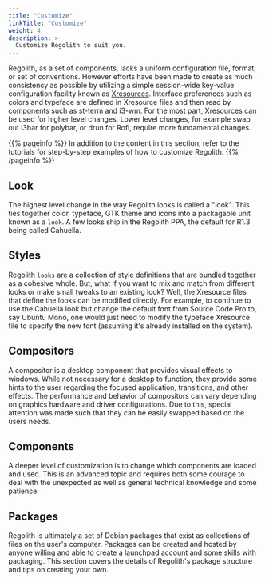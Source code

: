 ```yaml
---
title: "Customize"
linkTitle: "Customize"
weight: 4
description: >
  Customize Regolith to suit you.
---
```


Regolith, as a set of components, lacks a uniform configuration file, format, or set of conventions.  However efforts have been made to create as much consistency as possible by utilizing a simple session-wide key-value configuration facility known as [Xresources](https://wiki.debian.org/Xresources).  Interface preferences such as colors and typeface are defined in Xresource files and then read by components such as st-term and i3-wm.  For the most part, Xresources can be used for higher level changes.  Lower level changes, for example swap out i3bar for polybar, or drun for Rofi, require more fundamental changes.

{{% pageinfo %}}
In addition to the content in this section, refer to the tutorials for step-by-step examples of how to customize Regolith.
{{% /pageinfo %}}

## Look

The highest level change in the way Regolith looks is called a "look".  This ties together color, typeface, GTK theme and icons into a packagable unit known as a <code>look</code>.  A few looks ship in the Regolith PPA, the default for R1.3 being called Cahuella.

## Styles

Regolith <code>looks</code> are a collection of style definitions that are bundled together as a cohesive whole.  But, what if you want to mix and match from different looks or make small tweaks to an existing look?  Well, the Xresource files that define the looks can be modified directly.  For example, to continue to use the Cahuella look but change the default font from Source Code Pro to, say Ubuntu Mono, one would just need to modify the typeface Xresource file to specify the new font (assuming it's already installed on the system).

## Compositors

A compositor is a desktop component that provides visual effects to windows. While not necessary for a desktop to function, they provide some hints to the user regarding the focused application, transitions, and other effects.  The performance and behavior of compositors can vary depending on graphics hardware and driver configurations.  Due to this, special attention was made such that they can be easily swapped based on the users needs.

## Components

A deeper level of customization is to change which components are loaded and used.  This is an advanced topic and requires both some courage to deal with the unexpected as well as general technical knowledge and some patience.  

## Packages

Regolith is ultimately a set of Debian packages that exist as collections of files on the user's computer. Packages can be created and hosted by anyone willing and able to create a launchpad account and some skills with packaging.  This section covers the details of Regolith's package structure and tips on creating your own.